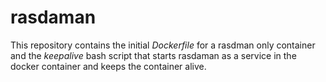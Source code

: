 # rasdaman

This repository contains the initial _Dockerfile_ for a rasdman only container and the _keepalive_ bash script that starts rasdaman as a service in the docker container and keeps the container alive.
